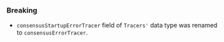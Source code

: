 ### Breaking

* `consensusStartupErrorTracer` field of `Tracers'` data type was renamed to `consensusErrorTracer`.
